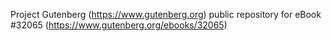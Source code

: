 Project Gutenberg (https://www.gutenberg.org) public repository for eBook #32065 (https://www.gutenberg.org/ebooks/32065)
